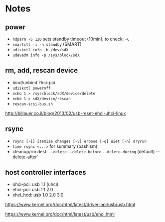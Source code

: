 # Notes

## power

- `hdparm -S 120` sets standby timeout (10min), to check: `-C`
- `smartctl -i -n standby` (SMART)
- `udiskctl info -b /dev/sdX`
- `udevadm info -p /sys/block/sdX`

## rm, add, rescan device

- bind/unbind ?hci-pci
- `udiskctl poweroff`
- `echo 1 > /sys/block/sdX/device/delete`
- `echo 1 > sdX/device/rescan`
- `rescan-scsi-bus.sh`

http://billauer.co.il/blog/2013/02/usb-reset-ehci-uhci-linux

## rsync

- `rsync [-i] itemize changes [-v] erbose [-q] uiet [-n] dryrun`
- `time rsync <...>` for summary (bashism)
- cleanup/rm dest: `--delete` `--delete-before` `--delete-during` (default) --delete-after`

## host controller interfaces

- ohci-pci: usb 1.1 (uhci)
- ehci-pci: usb 1.1 2.0
- xhci_hcd: usb 1.0 2.0 3.0

https://www.kernel.org/doc/html/latest/driver-api/usb/usb.html

https://www.kernel.org/doc/html/latest/usb/ehci.html

